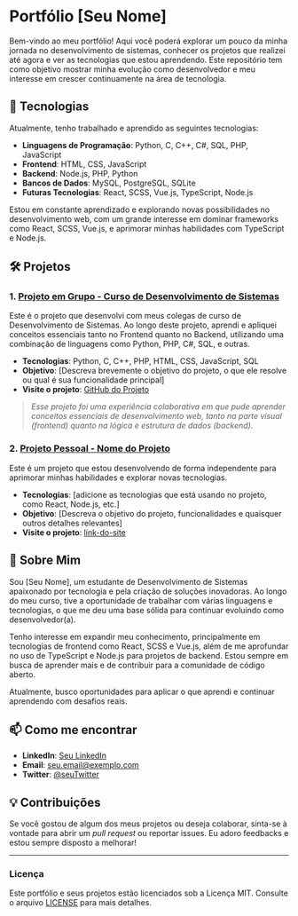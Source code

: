 # Portfólio [Seu Nome]

Bem-vindo ao meu portfólio! Aqui você poderá explorar um pouco da minha jornada no desenvolvimento de sistemas, conhecer os projetos que realizei até agora e ver as tecnologias que estou aprendendo. Este repositório tem como objetivo mostrar minha evolução como desenvolvedor e meu interesse em crescer continuamente na área de tecnologia.

## 🚀 Tecnologias

Atualmente, tenho trabalhado e aprendido as seguintes tecnologias:

- **Linguagens de Programação**: Python, C, C++, C#, SQL, PHP, JavaScript
- **Frontend**: HTML, CSS, JavaScript
- **Backend**: Node.js, PHP, Python
- **Bancos de Dados**: MySQL, PostgreSQL, SQLite
- **Futuras Tecnologias**: React, SCSS, Vue.js, TypeScript, Node.js

Estou em constante aprendizado e explorando novas possibilidades no desenvolvimento web, com um grande interesse em dominar frameworks como React, SCSS, Vue.js, e aprimorar minhas habilidades com TypeScript e Node.js.

## 🛠️ Projetos

### 1. **[Projeto em Grupo - Curso de Desenvolvimento de Sistemas](https://github.com/pluwyoo)**
Este é o projeto que desenvolvi com meus colegas de curso de Desenvolvimento de Sistemas. Ao longo deste projeto, aprendi e apliquei conceitos essenciais tanto no Frontend quanto no Backend, utilizando uma combinação de linguagens como Python, PHP, C#, SQL, e outras. 

- **Tecnologias**: Python, C, C++, PHP, HTML, CSS, JavaScript, SQL
- **Objetivo**: [Descreva brevemente o objetivo do projeto, o que ele resolve ou qual é sua funcionalidade principal]
- **Visite o projeto**: [GitHub do Projeto]([(https://github.com/pluwyoo/ProjetoTDS.git)])

> *Esse projeto foi uma experiência colaborativa em que pude aprender conceitos essenciais de desenvolvimento web, tanto na parte visual (frontend) quanto na lógica e estrutura de dados (backend).*

### 2. **[Projeto Pessoal - Nome do Projeto](link-do-projeto)**
Este é um projeto que estou desenvolvendo de forma independente para aprimorar minhas habilidades e explorar novas tecnologias.

- **Tecnologias**: [adicione as tecnologias que está usando no projeto, como React, Node.js, etc.]
- **Objetivo**: [Descreva o objetivo do projeto, funcionalidades e quaisquer outros detalhes relevantes]
- **Visite o projeto**: [link-do-site](link-do-site)

## 💼 Sobre Mim

Sou [Seu Nome], um estudante de Desenvolvimento de Sistemas apaixonado por tecnologia e pela criação de soluções inovadoras. Ao longo do meu curso, tive a oportunidade de trabalhar com várias linguagens e tecnologias, o que me deu uma base sólida para continuar evoluindo como desenvolvedor(a).

Tenho interesse em expandir meu conhecimento, principalmente em tecnologias de frontend como React, SCSS e Vue.js, além de me aprofundar no uso de TypeScript e Node.js para projetos de backend. Estou sempre em busca de aprender mais e de contribuir para a comunidade de código aberto.

Atualmente, busco oportunidades para aplicar o que aprendi e continuar aprendendo com desafios reais.

## 📫 Como me encontrar

- **LinkedIn**: [Seu LinkedIn](https://www.linkedin.com/in/seu-linkedin)
- **Email**: [seu.email@exemplo.com](mailto:seu.email@exemplo.com)
- **Twitter**: [@seuTwitter](https://twitter.com/seuTwitter)

## 💡 Contribuições

Se você gostou de algum dos meus projetos ou deseja colaborar, sinta-se à vontade para abrir um *pull request* ou reportar issues. Eu adoro feedbacks e estou sempre disposto a melhorar!

---

### Licença

Este portfólio e seus projetos estão licenciados sob a Licença MIT. Consulte o arquivo [LICENSE](./LICENSE) para mais detalhes.
